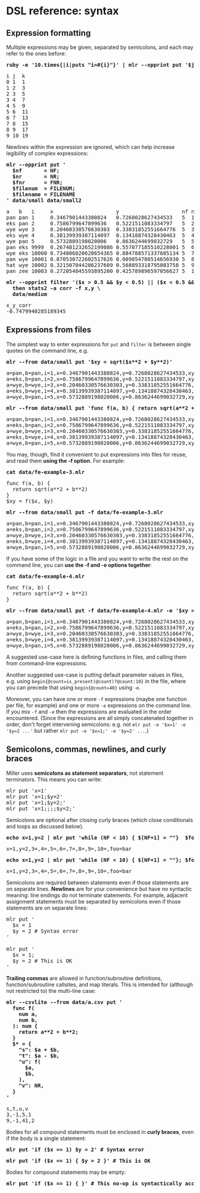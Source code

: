 <!---  PLEASE DO NOT EDIT DIRECTLY. EDIT THE .md.in FILE PLEASE. --->
# DSL reference: syntax

## Expression formatting

Multiple expressions may be given, separated by semicolons, and each may refer to the ones before:

<pre class="pre-highlight">
<b>ruby -e '10.times{|i|puts "i=#{i}"}' | mlr --opprint put '$j = $i + 1; $k = $i +$j'</b>
</pre>
<pre class="pre-non-highlight">
i j  k
0 1  1
1 2  3
2 3  5
3 4  7
4 5  9
5 6  11
6 7  13
7 8  15
8 9  17
9 10 19
</pre>

Newlines within the expression are ignored, which can help increase legibility of complex expressions:

<pre class="pre-highlight">
<b>mlr --opprint put '</b>
<b>  $nf       = NF;</b>
<b>  $nr       = NR;</b>
<b>  $fnr      = FNR;</b>
<b>  $filenum  = FILENUM;</b>
<b>  $filename = FILENAME</b>
<b>' data/small data/small2</b>
</pre>
<pre class="pre-non-highlight">
a   b   i     x                    y                    nf nr fnr filenum filename
pan pan 1     0.3467901443380824   0.7268028627434533   5  1  1   1       data/small
eks pan 2     0.7586799647899636   0.5221511083334797   5  2  2   1       data/small
wye wye 3     0.20460330576630303  0.33831852551664776  5  3  3   1       data/small
eks wye 4     0.38139939387114097  0.13418874328430463  5  4  4   1       data/small
wye pan 5     0.5732889198020006   0.8636244699032729   5  5  5   1       data/small
pan eks 9999  0.267481232652199086 0.557077185510228001 5  6  1   2       data/small2
wye eks 10000 0.734806020620654365 0.884788571337605134 5  7  2   2       data/small2
pan wye 10001 0.870530722602517626 0.009854780514656930 5  8  3   2       data/small2
hat wye 10002 0.321507044286237609 0.568893318795083758 5  9  4   2       data/small2
pan zee 10003 0.272054845593895200 0.425789896597056627 5  10 5   2       data/small2
</pre>

<pre class="pre-highlight">
<b>mlr --opprint filter '($x > 0.5 && $y < 0.5) || ($x < 0.5 && $y > 0.5)' \</b>
<b>  then stats2 -a corr -f x,y \</b>
<b>  data/medium</b>
</pre>
<pre class="pre-non-highlight">
x_y_corr
-0.7479940285189345
</pre>

## Expressions from files

The simplest way to enter expressions for `put` and `filter` is between single quotes on the command line, e.g.

<pre class="pre-highlight">
<b>mlr --from data/small put '$xy = sqrt($x**2 + $y**2)'</b>
</pre>
<pre class="pre-non-highlight">
a=pan,b=pan,i=1,x=0.3467901443380824,y=0.7268028627434533,xy=0.8052985815845617
a=eks,b=pan,i=2,x=0.7586799647899636,y=0.5221511083334797,xy=0.9209978658539777
a=wye,b=wye,i=3,x=0.20460330576630303,y=0.33831852551664776,xy=0.3953756915115773
a=eks,b=wye,i=4,x=0.38139939387114097,y=0.13418874328430463,xy=0.40431685157744135
a=wye,b=pan,i=5,x=0.5732889198020006,y=0.8636244699032729,xy=1.036584492737304
</pre>

<pre class="pre-highlight">
<b>mlr --from data/small put 'func f(a, b) { return sqrt(a**2 + b**2) } $xy = f($x, $y)'</b>
</pre>
<pre class="pre-non-highlight">
a=pan,b=pan,i=1,x=0.3467901443380824,y=0.7268028627434533,xy=0.8052985815845617
a=eks,b=pan,i=2,x=0.7586799647899636,y=0.5221511083334797,xy=0.9209978658539777
a=wye,b=wye,i=3,x=0.20460330576630303,y=0.33831852551664776,xy=0.3953756915115773
a=eks,b=wye,i=4,x=0.38139939387114097,y=0.13418874328430463,xy=0.40431685157744135
a=wye,b=pan,i=5,x=0.5732889198020006,y=0.8636244699032729,xy=1.036584492737304
</pre>

You may, though, find it convenient to put expressions into files for reuse, and read them
**using the -f option**. For example:

<pre class="pre-highlight">
<b>cat data/fe-example-3.mlr</b>
</pre>
<pre class="pre-non-highlight">
func f(a, b) {
  return sqrt(a**2 + b**2)
}
$xy = f($x, $y)
</pre>

<pre class="pre-highlight">
<b>mlr --from data/small put -f data/fe-example-3.mlr</b>
</pre>
<pre class="pre-non-highlight">
a=pan,b=pan,i=1,x=0.3467901443380824,y=0.7268028627434533,xy=0.8052985815845617
a=eks,b=pan,i=2,x=0.7586799647899636,y=0.5221511083334797,xy=0.9209978658539777
a=wye,b=wye,i=3,x=0.20460330576630303,y=0.33831852551664776,xy=0.3953756915115773
a=eks,b=wye,i=4,x=0.38139939387114097,y=0.13418874328430463,xy=0.40431685157744135
a=wye,b=pan,i=5,x=0.5732889198020006,y=0.8636244699032729,xy=1.036584492737304
</pre>

If you have some of the logic in a file and you want to write the rest on the command line, you can **use the -f and -e options together**:

<pre class="pre-highlight">
<b>cat data/fe-example-4.mlr</b>
</pre>
<pre class="pre-non-highlight">
func f(a, b) {
  return sqrt(a**2 + b**2)
}
</pre>

<pre class="pre-highlight">
<b>mlr --from data/small put -f data/fe-example-4.mlr -e '$xy = f($x, $y)'</b>
</pre>
<pre class="pre-non-highlight">
a=pan,b=pan,i=1,x=0.3467901443380824,y=0.7268028627434533,xy=0.8052985815845617
a=eks,b=pan,i=2,x=0.7586799647899636,y=0.5221511083334797,xy=0.9209978658539777
a=wye,b=wye,i=3,x=0.20460330576630303,y=0.33831852551664776,xy=0.3953756915115773
a=eks,b=wye,i=4,x=0.38139939387114097,y=0.13418874328430463,xy=0.40431685157744135
a=wye,b=pan,i=5,x=0.5732889198020006,y=0.8636244699032729,xy=1.036584492737304
</pre>

A suggested use-case here is defining functions in files, and calling them from command-line expressions.

Another suggested use-case is putting default parameter values in files, e.g. using `begin{@count=is_present(@count)?@count:10}` in the file, where you can precede that using `begin{@count=40}` using `-e`.

Moreover, you can have one or more `-f` expressions (maybe one function per file, for example) and one or more `-e` expressions on the command line.  If you mix `-f` and `-e` then the expressions are evaluated in the order encountered. (Since the expressions are all simply concatenated together in order, don't forget intervening semicolons: e.g. not `mlr put -e '$x=1' -e '$y=2 ...'` but rather `mlr put -e '$x=1;' -e '$y=2' ...`.)

## Semicolons, commas, newlines, and curly braces

Miller uses **semicolons as statement separators**, not statement terminators. This means you can write:

<pre class="pre-non-highlight">
mlr put 'x=1'
mlr put 'x=1;$y=2'
mlr put 'x=1;$y=2;'
mlr put 'x=1;;;;$y=2;'
</pre>

Semicolons are optional after closing curly braces (which close conditionals and loops as discussed below).

<pre class="pre-highlight">
<b>echo x=1,y=2 | mlr put 'while (NF < 10) { $[NF+1] = ""}  $foo = "bar"'</b>
</pre>
<pre class="pre-non-highlight">
x=1,y=2,3=,4=,5=,6=,7=,8=,9=,10=,foo=bar
</pre>

<pre class="pre-highlight">
<b>echo x=1,y=2 | mlr put 'while (NF < 10) { $[NF+1] = ""}; $foo = "bar"'</b>
</pre>
<pre class="pre-non-highlight">
x=1,y=2,3=,4=,5=,6=,7=,8=,9=,10=,foo=bar
</pre>

Semicolons are required between statements even if those statements are on separate lines.  **Newlines** are for your convenience but have no syntactic meaning: line endings do not terminate statements. For example, adjacent assignment statements must be separated by semicolons even if those statements are on separate lines:

<pre class="pre-non-highlight">
mlr put '
  $x = 1
  $y = 2 # Syntax error
'

mlr put '
  $x = 1;
  $y = 2 # This is OK
'
</pre>

**Trailing commas** are allowed in function/subroutine definitions, function/subroutine callsites, and map literals. This is intended for (although not restricted to) the multi-line case:

<pre class="pre-highlight">
<b>mlr --csvlite --from data/a.csv put '</b>
<b>  func f(</b>
<b>    num a,</b>
<b>    num b,</b>
<b>  ): num {</b>
<b>    return a**2 + b**2;</b>
<b>  }</b>
<b>  $* = {</b>
<b>    "s": $a + $b,</b>
<b>    "t": $a - $b,</b>
<b>    "u": f(</b>
<b>      $a,</b>
<b>      $b,</b>
<b>    ),</b>
<b>    "v": NR,</b>
<b>  }</b>
<b>'</b>
</pre>
<pre class="pre-non-highlight">
s,t,u,v
3,-1,5,1
9,-1,41,2
</pre>

Bodies for all compound statements must be enclosed in **curly braces**, even if the body is a single statement:

<pre class="pre-highlight">
<b>mlr put 'if ($x == 1) $y = 2' # Syntax error</b>
</pre>

<pre class="pre-highlight">
<b>mlr put 'if ($x == 1) { $y = 2 }' # This is OK</b>
</pre>

Bodies for compound statements may be empty:

<pre class="pre-highlight">
<b>mlr put 'if ($x == 1) { }' # This no-op is syntactically acceptable</b>
</pre>

